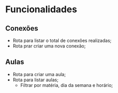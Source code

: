 # Funcionalidades

## Conexões

 - Rota para listar o total de conexões realizadas;
 - Rota prar criar uma nova conexão;
 
## Aulas

- Rota para criar uma aula;
- Rota para listar aulas;
  - Filtrar por matéria, dia da semana e horário;